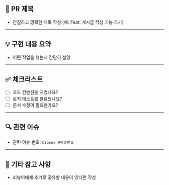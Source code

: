## 📌 PR 제목
- 간결하고 명확한 제목 작성 (예: Feat: 게시글 작성 기능 추가)

---

## 💡 구현 내용 요약
- 어떤 작업을 했는지 간단히 설명

---

## ✅ 체크리스트
- [ ] 코드 컨벤션을 지켰나요?
- [ ] 로직 테스트를 완료했나요?
- [ ] 문서 수정이 필요한가요?

---

## 🔍 관련 이슈
- 관련 이슈 번호: `Closes #이슈번호`

---

## 📝 기타 참고 사항
- 리뷰어에게 추가로 공유할 내용이 있다면 작성
